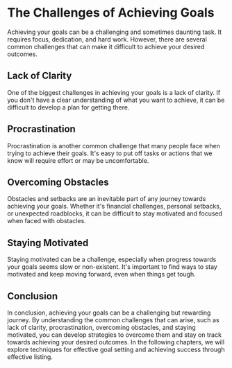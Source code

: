 The Challenges of Achieving Goals
===============================================

Achieving your goals can be a challenging and sometimes daunting task. It requires focus, dedication, and hard work. However, there are several common challenges that can make it difficult to achieve your desired outcomes.

Lack of Clarity
---------------

One of the biggest challenges in achieving your goals is a lack of clarity. If you don't have a clear understanding of what you want to achieve, it can be difficult to develop a plan for getting there.

Procrastination
---------------

Procrastination is another common challenge that many people face when trying to achieve their goals. It's easy to put off tasks or actions that we know will require effort or may be uncomfortable.

Overcoming Obstacles
--------------------

Obstacles and setbacks are an inevitable part of any journey towards achieving your goals. Whether it's financial challenges, personal setbacks, or unexpected roadblocks, it can be difficult to stay motivated and focused when faced with obstacles.

Staying Motivated
-----------------

Staying motivated can be a challenge, especially when progress towards your goals seems slow or non-existent. It's important to find ways to stay motivated and keep moving forward, even when things get tough.

Conclusion
----------

In conclusion, achieving your goals can be a challenging but rewarding journey. By understanding the common challenges that can arise, such as lack of clarity, procrastination, overcoming obstacles, and staying motivated, you can develop strategies to overcome them and stay on track towards achieving your desired outcomes. In the following chapters, we will explore techniques for effective goal setting and achieving success through effective listing.
